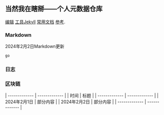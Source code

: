 ## 当然我在瞎掰——个人元数据仓库

 [编辑](https://github.com/weimaoer/weimaoer.github.io/edit/main/README.md)  [工具Jekyll](https://jekyllrb.com/) [常用文档](https://www.osgeo.cn/python-tutorial/webpub-makewebsite.html) [参考](https://docs.github.com/en/github/writing-on-github/getting-started-with-writing-and-formatting-on-github/basic-writing-and-formatting-syntax).
### Markdown
2024年2月2日Markdown更新
```markdown
go
```
### 日志

### 区块链

| ------------- | ------------- |
| 时间  | 标题 |
| ------------- | ------------- |
| 2024年2月1日  | 部分内容 |
| 2024年2月2日   | 部分内容  |
| ------------- | ------------- |
